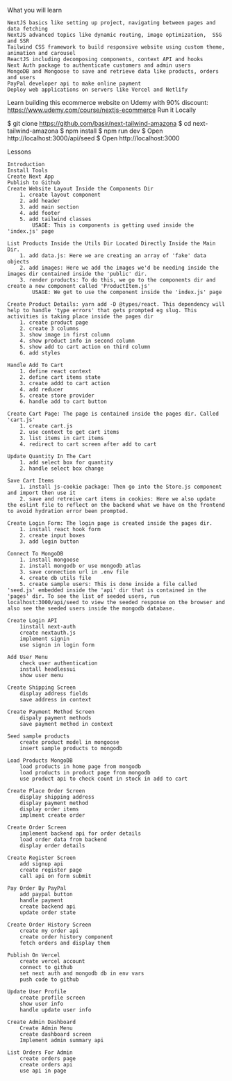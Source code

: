 What you will learn

    NextJS basics like setting up project, navigating between pages and data fetching
    NextJS advanced topics like dynamic routing, image optimization,  SSG and SSR
    Tailwind CSS framework to build responsive website using custom theme, animation and carousel
    ReactJS including decomposing components, context API and hooks
    Next Auth package to authenticate customers and admin users
    MongoDB and Mongoose to save and retrieve data like products, orders and users
    PayPal developer api to make online payment
    Deploy web applications on servers like Vercel and Netlify

Learn building this ecommerce website on Udemy with 90% discount: https://www.udemy.com/course/nextjs-ecommerce
Run it Locally

$ git clone https://github.com/basir/next-tailwind-amazona
$ cd next-tailwind-amazona
$ npm install
$ npm run dev
$ Open http://localhost:3000/api/seed
$ Open http://localhost:3000

Lessons

    Introduction
    Install Tools
    Create Next App
    Publish to Github
    Create Website Layout Inside the Components Dir
        1. create layout component
        2. add header
        3. add main section
        4. add footer
        5. add tailwind classes
            USAGE: This is components is getting used inside the 'index.js' page

    List Products Inside the Utils Dir Located Directly Inside the Main Dir.
        1. add data.js: Here we are creating an array of 'fake' data objects
        2. add images: Here we add the images we'd be needing inside the images dir contained inside the 'public' dir.
        3. render products: To do this, we go to the components dir and create a new component called 'ProductItem.js'
            USAGE: We get to use the component inside the 'index.js' page

    Create Product Details: yarn add -D @types/react. This dependency will help to handle 'type errors' that gets prompted eg slug. This activities is taking place inside the pages dir
        1. create product page
        2. create 3 columns
        3. show image in first column
        4. show product info in second column
        5. show add to cart action on third column
        6. add styles

    Handle Add To Cart
        1. define react context
        2. define cart items state
        3. create addd to cart action
        4. add reducer
        5. create store provider
        6. handle add to cart button

    Create Cart Page: The page is contained inside the pages dir. Called 'cart.js'
        1. create cart.js
        2. use context to get cart items
        3. list items in cart items
        4. redirect to cart screen after add to cart

    Update Quantity In The Cart
        1. add select box for quantity
        2. handle select box change

    Save Cart Items
        1. install js-cookie package: Then go into the Store.js component and import then use it
        2. save and retreive cart items in cookies: Here we also update the eslint file to reflect on the backend what we have on the frontend to avoid hydration error been prompted.

    Create Login Form: The login page is created inside the pages dir.
        1. install react hook form
        2. create input boxes
        3. add login button

    Connect To MongoDB
        1. install mongoose
        2. install mongodb or use mongodb atlas
        3. save connection url in .env file
        4. create db utils file
        5. create sample users: This is done inside a file called 'seed.js' embedded inside the 'api' dir that is contained in the 'pages' dir. To see the list of seeded users, run localhost:3000/api/seed to view the seeded response on the browser and also see the seeded users inside the mongodb database.

    Create Login API
        1install next-auth
        create nextauth.js
        implement signin
        use signin in login form

    Add User Menu
        check user authentication
        install headlessui
        show user menu

    Create Shipping Screen
        display address fields
        save address in context

    Create Payment Method Screen
        dispaly payment methods
        save payment method in context

    Seed sample products
        create product model in mongoose
        insert sample products to mongodb

    Load Products MongoDB
        load products in home page from mongodb
        load products in product page from mongodb
        use product api to check count in stock in add to cart

    Create Place Order Screen
        display shipping address
        display payment method
        display order items
        implment create order

    Create Order Screen
        implement backend api for order details
        load order data from backend
        display order details

    Create Register Screen
        add signup api
        create register page
        call api on form submit

    Pay Order By PayPal
        add paypal button
        handle payment
        create backend api
        update order state

    Create Order History Screen
        create my order api
        create order history component
        fetch orders and display them

    Publish On Vercel
        create vercel account
        connect to github
        set next auth and mongodb db in env vars
        push code to github

    Update User Profile
        create profile screen
        show user info
        handle update user info

    Create Admin Dashboard
        Create Admin Menu
        create dashboard screen
        Implement admin summary api

    List Orders For Admin
        create orders page
        create orders api
        use api in page
